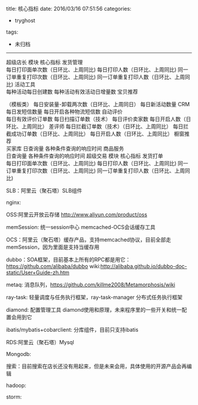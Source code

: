 title: 核心指标
date: 2016/03/16 07:51:56
categories:
 - tryghost

tags:
 - 未归档 



---

超级店长
模块
核心指标
发货管理	
每日打印面单次数（日环比、上周同比)
每日打印人数（日环比、上周同比)
同一订单重复打印次数（日环比、上周同比)
同一订单重复打印人数（日环比、上周同比)
活动工具	
每种活动每日创建数
每种活动有效活动日增量数
宝贝推荐

（模板类）
每日安装量-卸载两次数（日环比、上周同日）
每日新活动数量
CRM	
每日发短信数量
每日开启各种物流短信数
自动评价	
每日有效评价订单数
每日扫描订单数（技术）
每日评价卖家数
每日开启人数（日环比、上周同比）
差评师	
每日拦截订单数（技术）（日环比、上周同比）
每日拦截成功订单数（日环比、上周同比）
每日开启人数（日环比、上周同比）
橱窗推荐	 
买家库	
日查询量
各种条件查询的响应时间
商品服务	
日查询量
各种条件查询的响应时间
超级交易
模块
核心指标
发货打单	
每日打印面单次数（日环比、上周同比)
每日打印人数（日环比、上周同比)
同一订单重复打印次数（日环比、上周同比)
同一订单重复打印人数（日环比、上周同比)



SLB：阿里云（聚石塔）SLB组件

nginx:

OSS:阿里云开放云存储 http://www.aliyun.com/product/oss

memSession: 统一session中心 memcached-OCS会话缓存工具

OCS：阿里云（聚石塔）缓存产品，支持memcached协议，目前全部走memSession，因为里面是支持当缓存用

dubbo：SOA框架，目前基本上所有的RPC都是用它：https://github.com/alibaba/dubbo  wiki:http://alibaba.github.io/dubbo-doc-static/User+Guide-zh.htm

metaq: 消息队列，https://github.com/killme2008/Metamorphosis/wiki

ray-task: 轻量调度与任务执行框架，ray-task-manager 分布式任务执行框架

diamond: 配置管理工具 diamond使用和原理，未来程序里的一些开关和统一配置会用到它

ibatis/mybatis+cobarclient: 分库组件，目前只支持ibatis

RDS:阿里云（聚石塔）Mysql

Mongodb:

搜索：目前搜索在店长还没有用起来，但是未来会用，具体使用的开源产品会再编辑

hadoop:

storm:







